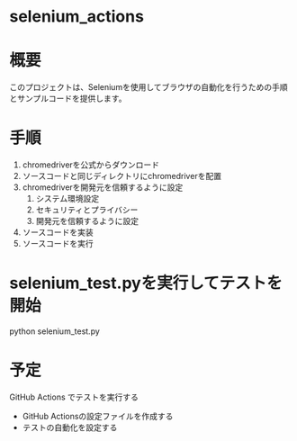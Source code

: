 # selenium_actions

# 概要

このプロジェクトは、Seleniumを使用してブラウザの自動化を行うための手順とサンプルコードを提供します。

# 手順

1. chromedriverを公式からダウンロード
1. ソースコードと同じディレクトリにchromedriverを配置
1. chromedriverを開発元を信頼するように設定
      1. システム環境設定
      1. セキュリティとプライバシー
      1. 開発元を信頼するように設定
1. ソースコードを実装
1. ソースコードを実行
# selenium_test.pyを実行してテストを開始
python selenium_test.py

# 予定

GitHub Actions でテストを実行する

- GitHub Actionsの設定ファイルを作成する
- テストの自動化を設定する
